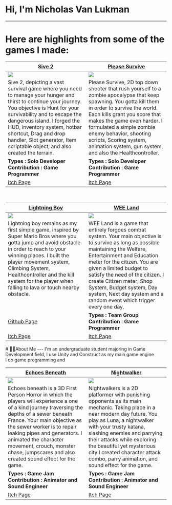 # Hi, I'm Nicholas Van Lukman
---
# Here are highlights from some of the games I made:
<table width="100%">
  <thead>
    <tr>
      <th width="50%"><a href="https://bisniskomodo.itch.io/">Sive 2</a></th>
      <th width="50%"><a href="https://bisniskomodo.itch.io/please-survive">Please Survive</a></th>
    </tr>
  </thead>
  <tbody>
    <tr>
      <td><img src="https://github.com/user-attachments/assets/735f704f-0539-455a-8a75-d8300dac3b22"/>
   </td>
      <td><img src="https://github.com/user-attachments/assets/06147d37-3902-4eaa-a851-ca548fae0fba"/>
   </td>
    </tr>
    <tr>
      <td valign="text-top">Sive 2, depicting a vast survival game where you need to manage your hunger and thirst to continue your journey. You objective is Hunt for your survivability and  to escape the dangerous island. I forged the HUD, inventory system, hotbar shortcut, Drag and drop handler, Slot generator, Item scriptable object, and also created the terrain.</td>
      <td valign="text-top"">Please Survive, 2D top down shooter that rush yourself to a zombie apocalypse that keep spawning. You gotta kill them in order to survive the world. Each kills grant you score that makes the game even harder. I formulated a simple zombie enemy behavior, shooting scripts, Scoring system, animation system, gun system, and also the Healthcontroller.<div></div></td>
    </tr>
    <tr>
      <td><b>Types : Solo Developer</br>Contribution : Game Programmer</b></td>
      <td><b>Types : Solo Developer</br>Contribution : Game Programmer</b></td>
    </tr>
    <tr>
      <td><a href="https://bisniskomodo.itch.io/">Itch Page</td>
      <td><a href="https://bisniskomodo.itch.io/please-survive">Itch Page</td>
    </tr>
  </tbody>
</table>

<br>

<table width="100%">
  <thead>
    <tr>
      <th width="50%"><a href="https://bisniskomodo.itch.io/lightning-boy">Lightning Boy</a></th>
      <th width="50%"><a href="https://bisniskomodo.itch.io/wee-land">WEE Land</a></th>
    </tr>
  </thead>
  <tbody>
    <tr>
      <td><img src="https://github.com/user-attachments/assets/fb2d68c9-ced2-4645-ae55-993a4fe72207"/>
     </td>
      <td><img src="https://github.com/user-attachments/assets/d3e103ab-ea0f-43bd-8266-791af05a8f1c"/>
   </td>
    </tr>
    <tr>
      <td valign="text-top">Lightning boy remains as my first simple game, inspired by Super Mario Bros where you gotta jump and avoid obstacle in order to reach to your winning places. I built the player movement system,  Climbing System, Healthcontroller and the kill system for the player when falling to lava or touch nearby obstacle.</td>
      <td valign="text-top">WEE Land is a game that entirely forgoes combat system. Your main objective is to survive as long as possible maintaining the Welfare, Entertainment and Education meter for the citizen. You are given a limited budget to satisfy the need of the citizen. I create Citizen meter, Shop System, Budget system, Day system, Next day system and a random event which trigger every one day.<br></td>
    </tr>
    <tr>
      <td><a href="https://github.com/BisnisKomodo/Lightning-Boy/tree/main">Github Page</td>
      <td><b>Types : Team Group</br>Contribution : Game Programmer</b></td>
    </tr>
    <tr>
      <td><a href="https://bisniskomodo.itch.io/lightning-boy">Itch Page</td>
      <td><a href="https://bisniskomodo.itch.io/wee-land">Itch Page</td>
    </tr>
  </tbody>
</table>
 # 🕵️‍♂️About Me
 ---
 I'm an undergraduate student majoring in Game Development field, I use Unity and Construct as my main game engine<br>
 I do game programming and 

<table width="100%">
  <thead>
    <tr>
      <th width="50%"><a href="https://xviig.itch.io/echoes-beneath">Echoes Beneath</a></th>
      <th width="50%"><a href="https://bisniskomodo.itch.io/">Nightwalker</th>
    </tr>
  </thead>
  <tbody>
    <tr>
      <td><img src="https://github.com/user-attachments/assets/2b7225fe-1086-456b-917a-7137fba4ecec"/>
   </td>
      <td><img src="https://github.com/user-attachments/assets/b909409e-58b4-412f-9299-65c7fd2fa245"/>
   </td>
    </tr>
    <tr>
      <td valign="text-top">Echoes beneath is a 3D First Person Horror in which the players will experience a one of a kind journey traversing the depths of a sewer beneath France. Your main objective as the sewer worker is to repair leaking pipes and generators. I animated the character movement, crouch, monster chase, jumpscares and also created sound effect for the game.</td>
      <td valign="text-top">Nightwalkers is a 2D platformer with punishing opponents as its main mechanic. Taking place in a near modern day future. You play as Luna, a nightwalker with your trusty katana, slashing enemies and parrying their attacks while exploring the beautiful yet mysterious city.I created character attack combo, parry animation, and sound effect for the game.<br></td>
    </tr>
    <tr>
      <td><b>Types : Game Jam</br>Contribution : Animator and Sound Engineer</b></td>
      <td><b>Types : Game Jam</br>Contribution : Animator and Sound Engineer</b></td>
    </tr>
    <tr>
      <td><a href="https://xviig.itch.io/echoes-beneathy">Itch Page</td>
      <td><a href="https://bisniskomodo.itch.io/">Itch Page</td>
    </tr>
  </tbody>
</table>

